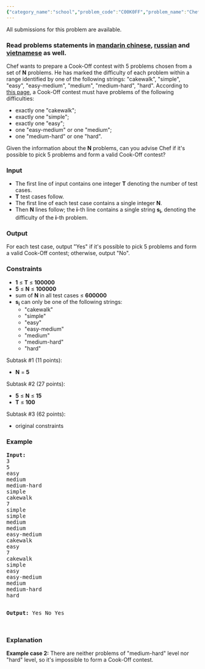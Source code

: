 ```yaml
---
{"category_name":"school","problem_code":"C00K0FF","problem_name":"Chef and Cook-Off Contests","languages_supported":{"0":"ADA","1":"ASM","2":"BASH","3":"BF","4":"C","5":"C99 strict","6":"CAML","7":"CLOJ","8":"CLPS","9":"COB","10":"CPP 4.3.2","11":"CPP 6.3","12":"CPP14","13":"CS2","14":"D","15":"ERL","16":"FORT","17":"FS","18":"GO","19":"HASK","20":"ICK","21":"ICON","22":"JAVA","23":"JS","24":"kotlin","25":"LISP clisp","26":"LISP sbcl","27":"LUA","28":"NEM","29":"NICE","30":"NODEJS","31":"PAS fpc","32":"PAS gpc","33":"PERL","34":"PERL6","35":"PHP","36":"PIKE","37":"PRLG","38":"PYPY","39":"PYTH","40":"PYTH 3.5","41":"RUBY","42":"rust","43":"SCALA","44":"SCM chicken","45":"SCM guile","46":"SCM qobi","47":"ST","48":"swift","49":"TCL","50":"TEXT","51":"WSPC"},"max_timelimit":1,"source_sizelimit":50000,"problem_author":"r_64","problem_tester":null,"date_added":"22-09-2017","tags":{"0":"cakewalk","1":"ltime52","2":"r_64"},"editorial_url":"https://discuss.codechef.com/problems/C00K0FF","time":{"view_start_date":1232516621,"submit_start_date":1232516621,"visible_start_date":1232516621,"end_date":1735669800},"layout":"problem"}
---
```

<span class="solution-visible-txt">All submissions for this problem are available.</span><h3>Read problems statements in <a target="_blank" 
href="http://www.codechef.com/download/translated/LTIME52/mandarin/C00K0FF.pdf">mandarin chinese</a>, <a target="_blank" 
href="http://www.codechef.com/download/translated/LTIME52/russian/C00K0FF.pdf">russian</a> and <a target="_blank" 
href="http://www.codechef.com/download/translated/LTIME52/vietnamese/C00K0FF.pdf">vietnamese</a> as well.</h3>

<p>
	Chef wants to prepare a Cook-Off contest with 5 problems chosen from a set of <b>N</b> problems. He has marked the difficulty of each problem within a range identified by one of the following strings: "cakewalk", "simple", "easy", "easy-medium", "medium", "medium-hard", "hard". According to <a href="https://www.codechef.com/problemsetting#ProblemLevel">this page</a>, a Cook-Off contest must have problems of the following difficulties:
<ul>
	<li>exactly one "cakewalk";</li>
	<li>exactly one "simple";</li>
	<li>exactly one "easy";</li>
	<li>one "easy-medium" or one "medium";</li>
	<li>one "medium-hard" or one "hard".</li>
</ul></p>
<p>
	Given the information about the <b>N</b> problems, can you advise Chef if it's possible to pick 5 problems and form a valid Cook-Off contest?</p>
<h3>
	Input</h3>
<ul>
	<li>The first line of input contains one integer <strong>T</strong> denoting the number of test cases.</li>
	<li><b>T</b> test cases follow.</li>
	<li>The first line of each test case contains a single integer <b>N</b>.</li>
	<li>Then <b>N</b> lines follow; the <b>i</b>-th line contains a single string <b>s<sub>i</sub></b>, denoting the difficulty of the <b>i</b>-th problem.</li>
</ul>
<h3>
	Output</h3>
<p>
	For each test case, output "Yes" if it's possible to pick 5 problems and form a valid Cook-Off contest; otherwise, output "No".</p>


<h3>
	Constraints</h3>
<p><ul>
	<li><b>1</b> ≤ <b>T</b> ≤ <b>100000</b></li>
	<li><b>5</b> ≤ <b>N</b> ≤ <b>100000</b></li>
	<li>sum of <strong>N</strong> in all test cases ≤ <strong>600000</strong></li>
	<li><strong>s<sub>i</sub></strong> can only be one of the following strings:
<ul><li>"cakewalk"</li>
<li>"simple"</li>
<li>"easy"</li>
<li>"easy-medium"</li>
<li>"medium"</li>
<li>"medium-hard"</li>
<li>"hard"</li></ul></li>
</ul>
</p>
<p>
	Subtask #1 (11 points):
<ul>
	<li><b>N</b> = <b>5</b></li>
</ul>
</p>
<p>
	Subtask #2 (27 points):
<ul>
	<li><b>5</b> ≤ <b>N</b> ≤ <b>15</b></li>
	<li><b>T</b> ≤ <b>100</b></li>
</ul>
</p>
<p>
	Subtask #3 (62 points):
<ul>
	<li>original constraints</li>
</ul>
</p>
<h3>
	Example</h3>
<pre>
<b>Input:</b>
3
5
easy
medium
medium-hard
simple
cakewalk
7
simple
simple
medium
medium
easy-medium
cakewalk
easy
7
cakewalk
simple
easy
easy-medium
medium
medium-hard
hard

<b>Output:</b>
Yes
No
Yes

</pre>
<h3>
	Explanation</h3>
<p>
	<b>Example case 2:</b> There are neither problems of "medium-hard" level nor "hard" level, so it's impossible to form a Cook-Off contest.</p>